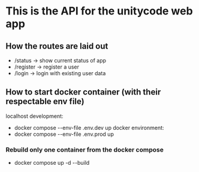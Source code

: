 # This is the API for the unitycode web app

## How the routes are laid out
- /status -> show current status of app
- /register -> register a user
- /login -> login with existing user data

## How to start docker container (with their respectable env file)
localhost development:
- docker compose --env-file .env.dev up
docker environment:
- docker compose --env-file .env.prod up

### Rebuild only one container from the docker compose
- docker compose up -d --build <service-name>
